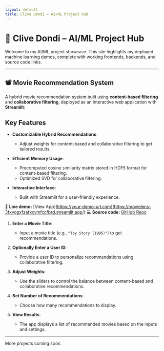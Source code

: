 ```yaml
---
layout: default
title: Clive Dondi – AI/ML Project Hub
---
```


# 🎯 Clive Dondi – AI/ML Project Hub

Welcome to my AI/ML project showcase. This site highlights my deployed machine learning demos, complete with working frontends, backends, and source code links.

---

## 📽️ Movie Recommendation System

A hybrid movie recommendation system built using **content-based filtering** and **collaborative filtering**, deployed as an interactive web application with **Streamlit**:

## **Key Features**

- **Customizable Hybrid Recommendations**:
   - Adjust weights for content-based and collaborative filtering to get tailored results.

- **Efficient Memory Usage**:
   - Precomputed cosine similarity matrix stored in HDF5 format for content-based filtering.
   - Optimized SVD for collaborative filtering.

- **Interactive Interface**:
   - Built with Streamlit for a user-friendly experience.

🔗 **Live demo:** [View App](https://your-demo-url.com](https://movielens-3fxvogxfzafxcvmfccfbrd.streamlit.app/) 
💻 **Source code:** [GitHub Repo](https://github.com/cdondi/aiml_movie_recommendation)

1. **Enter a Movie Title**:
   - Input a movie title (e.g., `"Toy Story (1995)"`) to get recommendations.

2. **Optionally Enter a User ID**:
   - Provide a user ID to personalize recommendations using collaborative filtering.

3. **Adjust Weights**:
   - Use the sliders to control the balance between content-based and collaborative recommendations.

4. **Set Number of Recommendations**:
   - Choose how many recommendations to display.

5. **View Results**:
   - The app displays a list of recommended movies based on the inputs and settings.

---

More projects coming soon.
